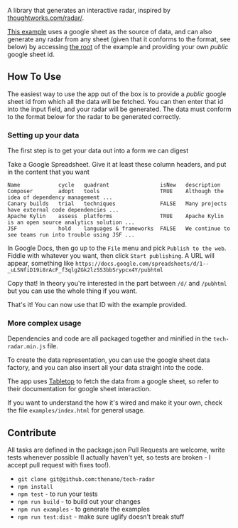 A library that generates an interactive radar, inspired by [thoughtworks.com/radar/](http://thoughtworks.com/radar/).

[This example](https://thenano.github.io/tech-radar/?sheetId=1--_uLSNfiD19i8rAcF_f3qlgZGk2lzSS3bbSrypcx4Y) uses a google sheet as the source of data, and can also generate any radar from any sheet (given that it conforms to the format, see below) by accessing [the root](https://thenano.github.io/tech-radar/) of the example and providing your own *public* google sheet id.

## How To Use

The easiest way to use the app out of the box is to provide a *public* google sheet id from which all the data will be fetched. You can then enter that id into the input field, and your radar will be generated. The data must conform to the format below for the radar to be generated correctly.

### Setting up your data

The first step is to get your data out into a form we can digest

Take a Google Spreadsheet. Give it at least these column headers, and put in the content that you want

    Name 			cycle	quadrant				isNew	description
	Composer		adopt	tools					TRUE	Although the idea of dependency management ...
	Canary builds	trial	techniques				FALSE	Many projects have external code dependencies ...
	Apache Kylin	assess	platforms				TRUE	Apache Kylin is an open source analytics solution ...
	JSF				hold	languages & frameworks	FALSE	We continue to see teams run into trouble using JSF ...

In Google Docs, then go up to the `File` menu and pick `Publish to the web`. Fiddle with whatever you want, then click `Start publishing`. A URL will appear, something like `https://docs.google.com/spreadsheets/d/1--_uLSNfiD19i8rAcF_f3qlgZGk2lzSS3bbSrypcx4Y/pubhtml`

Copy that! In theory you're interested in the part between `/d/` and `/pubhtml` but you can use the whole thing if you want.

That's it! You can now use that ID with the example provided.

### More complex usage

Dependencies and code are all packaged together and minified in the `tech-radar.min.js` file.

To create the data representation, you can use the google sheet data factory, and you can also insert all your data straight into the code.

The app uses [Tabletop](https://github.com/jsoma/tabletop) to fetch the data from a google sheet, so refer to their documentation for google sheet interaction.

If you want to understand the how it's wired and make it your own, check the file `examples/index.html` for general usage.

## Contribute

All tasks are defined in the package.json
Pull Requests are welcome, write tests whenever possible (I actually haven't yet, so tests are broken - I accept pull request with fixes too!).

- `git clone git@github.com:thenano/tech-radar`
- `npm install`
- `npm test` - to run your tests
- `npm run build` - to build out your changes
- `npm run examples` - to generate the examples
- `npm run test:dist` - make sure uglify doesn't break stuff
